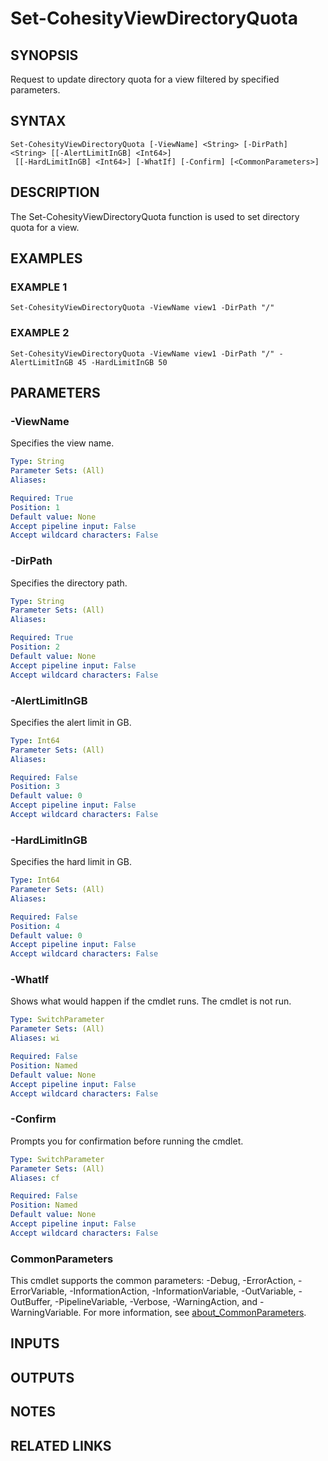 # Set-CohesityViewDirectoryQuota

## SYNOPSIS
Request to update directory quota for a view filtered by specified parameters.

## SYNTAX

```
Set-CohesityViewDirectoryQuota [-ViewName] <String> [-DirPath] <String> [[-AlertLimitInGB] <Int64>]
 [[-HardLimitInGB] <Int64>] [-WhatIf] [-Confirm] [<CommonParameters>]
```

## DESCRIPTION
The Set-CohesityViewDirectoryQuota function is used to set directory quota for a view.

## EXAMPLES

### EXAMPLE 1
```
Set-CohesityViewDirectoryQuota -ViewName view1 -DirPath "/"
```

### EXAMPLE 2
```
Set-CohesityViewDirectoryQuota -ViewName view1 -DirPath "/" -AlertLimitInGB 45 -HardLimitInGB 50
```

## PARAMETERS

### -ViewName
Specifies the view name.

```yaml
Type: String
Parameter Sets: (All)
Aliases:

Required: True
Position: 1
Default value: None
Accept pipeline input: False
Accept wildcard characters: False
```

### -DirPath
Specifies the directory path.

```yaml
Type: String
Parameter Sets: (All)
Aliases:

Required: True
Position: 2
Default value: None
Accept pipeline input: False
Accept wildcard characters: False
```

### -AlertLimitInGB
Specifies the alert limit in GB.

```yaml
Type: Int64
Parameter Sets: (All)
Aliases:

Required: False
Position: 3
Default value: 0
Accept pipeline input: False
Accept wildcard characters: False
```

### -HardLimitInGB
Specifies the hard limit in GB.

```yaml
Type: Int64
Parameter Sets: (All)
Aliases:

Required: False
Position: 4
Default value: 0
Accept pipeline input: False
Accept wildcard characters: False
```

### -WhatIf
Shows what would happen if the cmdlet runs.
The cmdlet is not run.

```yaml
Type: SwitchParameter
Parameter Sets: (All)
Aliases: wi

Required: False
Position: Named
Default value: None
Accept pipeline input: False
Accept wildcard characters: False
```

### -Confirm
Prompts you for confirmation before running the cmdlet.

```yaml
Type: SwitchParameter
Parameter Sets: (All)
Aliases: cf

Required: False
Position: Named
Default value: None
Accept pipeline input: False
Accept wildcard characters: False
```

### CommonParameters
This cmdlet supports the common parameters: -Debug, -ErrorAction, -ErrorVariable, -InformationAction, -InformationVariable, -OutVariable, -OutBuffer, -PipelineVariable, -Verbose, -WarningAction, and -WarningVariable. For more information, see [about_CommonParameters](http://go.microsoft.com/fwlink/?LinkID=113216).

## INPUTS

## OUTPUTS

## NOTES

## RELATED LINKS
